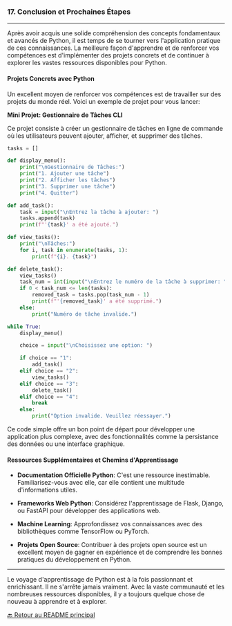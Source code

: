 ### 17. **Conclusion et Prochaines Étapes**

---

Après avoir acquis une solide compréhension des concepts fondamentaux et avancés de Python, il est temps de se tourner vers l'application pratique de ces connaissances. La meilleure façon d'apprendre et de renforcer vos compétences est d'implémenter des projets concrets et de continuer à explorer les vastes ressources disponibles pour Python.

#### **Projets Concrets avec Python**

Un excellent moyen de renforcer vos compétences est de travailler sur des projets du monde réel. Voici un exemple de projet pour vous lancer:

**Mini Projet: Gestionnaire de Tâches CLI**

Ce projet consiste à créer un gestionnaire de tâches en ligne de commande où les utilisateurs peuvent ajouter, afficher, et supprimer des tâches.

```python
tasks = []

def display_menu():
    print("\nGestionnaire de Tâches:")
    print("1. Ajouter une tâche")
    print("2. Afficher les tâches")
    print("3. Supprimer une tâche")
    print("4. Quitter")

def add_task():
    task = input("\nEntrez la tâche à ajouter: ")
    tasks.append(task)
    print(f"'{task}' a été ajouté.")

def view_tasks():
    print("\nTâches:")
    for i, task in enumerate(tasks, 1):
        print(f"{i}. {task}")

def delete_task():
    view_tasks()
    task_num = int(input("\nEntrez le numéro de la tâche à supprimer: "))
    if 0 < task_num <= len(tasks):
        removed_task = tasks.pop(task_num - 1)
        print(f"'{removed_task}' a été supprimé.")
    else:
        print("Numéro de tâche invalide.")

while True:
    display_menu()

    choice = input("\nChoisissez une option: ")

    if choice == "1":
        add_task()
    elif choice == "2":
        view_tasks()
    elif choice == "3":
        delete_task()
    elif choice == "4":
        break
    else:
        print("Option invalide. Veuillez réessayer.")
```

Ce code simple offre un bon point de départ pour développer une application plus complexe, avec des fonctionnalités comme la persistance des données ou une interface graphique.

#### **Ressources Supplémentaires et Chemins d'Apprentissage**

- **Documentation Officielle Python**: C'est une ressource inestimable. Familiarisez-vous avec elle, car elle contient une multitude d'informations utiles.
  
- **Frameworks Web Python**: Considérez l'apprentissage de Flask, Django, ou FastAPI pour développer des applications web.

- **Machine Learning**: Approfondissez vos connaissances avec des bibliothèques comme TensorFlow ou PyTorch.

- **Projets Open Source**: Contribuer à des projets open source est un excellent moyen de gagner en expérience et de comprendre les bonnes pratiques du développement en Python.

---

Le voyage d'apprentissage de Python est à la fois passionnant et enrichissant. Il ne s'arrête jamais vraiment. Avec la vaste communauté et les nombreuses ressources disponibles, il y a toujours quelque chose de nouveau à apprendre et à explorer.


[🔙 Retour au README principal](./readme.md)